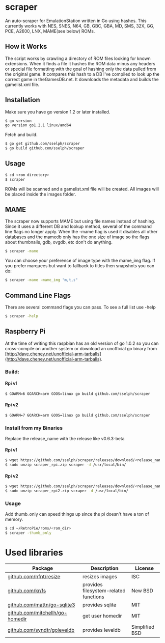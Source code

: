 scraper
=======

An auto-scraper for EmulationStation written in Go using hashes.
This currently works with NES, SNES, N64, GB, GBC, GBA, MD, SMS, 32X, GG, PCE, A2600, LNX, MAME(see below) ROMs.

How it Works
------------
The script works by crawling a directory of ROM files looking for known extensions. When it finds a file it hashes the ROM data minus any headers or special file formatting with the goal of hashing only the data pulled from the original game. It compares this hash to a DB I've compiled to look up the correct game in theGamesDB.net. It downloads the metadata and builds the gamelist.xml file.

Installation
------------

Make sure you have go version 1.2 or later installed.

```bash
$ go version
go version go1.2.1 linux/amd64
```

Fetch and build.

```bash
$ go get github.com/sselph/scraper
$ go build github.com/sselph/scraper
```

Usage
-----

```bash
$ cd <rom directory>
$ scraper
```

ROMs will be scanned and a gamelist.xml file will be created. All images will be placed inside the images folder.

MAME
----
The scraper now supports MAME but using file names instead of hashing. Since it uses a different DB and lookup method, several of the command line flags no longer apply. When the -mame flag is used it disables all other databases and the mamedb only has the one size of image so the flags about thumbnails, gdb, ovgdb, etc don't do anything.

```bash
$ scraper -mame
```

You can choose your preference of image type with the mame_img flag. If you prefer marquees but want to fallback to titles then snapshots you can do:
```bash
$ scraper -mame -mame_img "m,t,s"
```

Command Line Flags
------------------
There are several command flags you can pass. To see a full list use -help

```bash
$ scraper -help
```

Raspberry Pi
------------
At the time of writing this raspbian has an old version of go 1.0.2 so you can cross-compile on another system or download an unofficial go binary from [http://dave.cheney.net/unofficial-arm-tarballs](http://dave.cheney.net/unofficial-arm-tarballs).

### Build:

#### Rpi v1
```bash
$ GOARM=6 GOARCH=arm GOOS=linux go build github.com/sselph/scraper
```
#### Rpi v2
```bash
$ GOARM=7 GOARCH=arm GOOS=linux go build github.com/sselph/scraper
```

### Install from my Binaries

Replace the release_name with the release like v0.6.3-beta

#### Rpi v1
```bash
$ wget https://github.com/sselph/scraper/releases/download/<release_name>/scraper_rpi.zip
$ sudo unzip scraper_rpi.zip scraper -d /usr/local/bin/
```
#### Rpi v2
```bash
$ wget https://github.com/sselph/scraper/releases/download/<release_name>/scraper_rpi2.zip
$ sudo unzip scraper_rpi2.zip scraper -d /usr/local/bin/
```

### Usage
Add thumb_only can speed things up since the pi doesn't have a ton of memory.

```bash
$ cd ~/RetroPie/roms/<rom_dir>
$ scraper -thumb_only
```

Used libraries
==============

| Package | Description | License |
| --- | --- | --- |
| [github.com/nfnt/resize](https://github.com/nfnt/resize) | resizes images | ISC |
| [github.com/kr/fs](https://github.com/kr/fs) | provides filesystem-related functions | New BSD |
| [github.com/mattn/go-sqlite3](https://github.com/mattn/go-sqlite3) | provides sqlite | MIT |
| [github.com/mitchellh/go-homedir](https://github.com/mitchellh/go-homedir) | get user homedir | MIT |
| [github.com/syndtr/goleveldb](https://github.com/syndtr/goleveldb) | provides leveldb | Simplified BSD |

